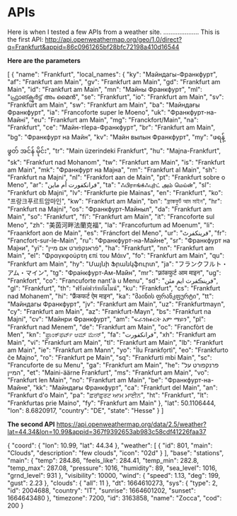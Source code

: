# APIs
Here is when I tested a few APIs from a weather site. 
....................
This is the first API: http://api.openweathermap.org/geo/1.0/direct?q=Frankfurt&appid=86c0961265bf28bfc72198a410d16544

**Here are the parameters**

[
    {
        "name": "Frankfurt",
        "local_names": {
            "ky": "Майндагы-Франкфурт",
            "af": "Frankfurt am Main",
            "gv": "Frankfurt am Main",
            "gd": "Frankfurt am Main",
            "id": "Frankfurt am Main",
            "mn": "Майны Франкфурт",
            "ml": "ഫ്രാങ്ക്ഫുർട്ട് അം മൈൻ",
            "se": "Frankfurt",
            "io": "Frankfurt am Main",
            "sv": "Frankfurt am Main",
            "sw": "Frankfurt am Main",
            "ba": "Майндағы Франкфурт",
            "ia": "Francoforte super le Moeno",
            "uk": "Франкфурт-на-Майні",
            "eu": "Frankfurt am Main",
            "mg": "Franckfort/Main",
            "na": "Frankfurt",
            "ce": "Майн-тӀера-Франкфурт",
            "br": "Frankfurt am Main",
            "bg": "Франкфурт на Майн",
            "kv": "Майн вылын Франкфурт",
            "my": "ဖရန့်ဖွတ် အင်န် မိုင်း",
            "tr": "Main üzerindeki Frankfurt",
            "hu": "Majna-Frankfurt",
            "sk": "Frankfurt nad Mohanom",
            "tw": "Frankfurt am Main",
            "is": "Frankfurt am Main",
            "mk": "Франкфурт на Мајна",
            "rm": "Frankfurt al Main",
            "sh": "Frankfurt na Majni",
            "nl": "Frankfort aan de Main",
            "pt": "Frankfurt sobre o Meno",
            "ar": "فرانكفورت أم ماين",
            "ta": "ஃபிராங்க்ஃபுர்ட் அம் மெய்ன்",
            "sl": "Frankfurt ob Majni",
            "lv": "Frankfurte pie Mainas",
            "en": "Frankfurt",
            "ko": "프랑크푸르트암마인",
            "kw": "Frankfurt am Main",
            "bn": "ফ্রাঙ্কফুর্ট আম মাইন",
            "hr": "Frankfurt na Majni",
            "os": "Франкфурт-Майныл",
            "da": "Frankfurt am Main",
            "so": "Frankfurt",
            "fi": "Frankfurt am Main",
            "it": "Francoforte sul Meno",
            "zh": "美茵河畔法蘭克福",
            "la": "Francofurtum ad Moenum",
            "li": "Fraankfort aon de Main",
            "es": "Fráncfort del Meno",
            "ur": "فرینکفرٹ",
            "fr": "Francfort-sur-le-Main",
            "ru": "Франкфурт-на-Майне",
            "sr": "Франкфурт на Мајни",
            "yi": "פֿראנקפֿורט אם מיין",
            "ha": "Frankfurt",
            "nn": "Frankfurt am Main",
            "el": "Φραγκφούρτη επί του Μάιν",
            "fo": "Frankfurt am Main",
            "qu": "Frankfurt am Main",
            "hy": "Մայնի Ֆրանկֆուրտ",
            "ja": "フランクフルト・アム・マイン",
            "tg": "Фра́нкфурт-Ам-Ма́йн",
            "mr": "फ़्रांकफुर्ट आम माइन",
            "ug": "Frankfort",
            "co": "Francuforte nant'à u Menu",
            "sd": "فرينڪفرٽ ايم مئن",
            "gl": "Frankfurt",
            "th": "ฟรังค์ฟวร์ทอัมไมน์",
            "ku": "Frankfurt",
            "cs": "Frankfurt nad Mohanem",
            "hi": "फ्रैंकफर्ट ऐम माइन",
            "ka": "მაინის ფრანკფურტი",
            "tt": "Майндагы Франкфурт",
            "jv": "Frankfurt am Main",
            "uz": "Frankfurtmayn",
            "cy": "Frankfurt am Main",
            "az": "Frankfurt-Mayn",
            "bs": "Frankfurt na Majni",
            "cv": "Майнри Франкфурт",
            "am": "ፍራንክፉርት አም ማይን",
            "pl": "Frankfurt nad Menem",
            "de": "Frankfurt am Main",
            "oc": "Francfòrt de Men",
            "kn": "ಫ್ರಾಂಕ್‌ಫರ್ಟ್ ಆಮ್ ಮೇನ್",
            "fa": "فرانکفورت",
            "xh": "Frankfurt am Main",
            "vi": "Frankfurt am Main",
            "tl": "Frankfurt am Main",
            "lb": "Frankfurt am Main",
            "ie": "Frankfurt am Mann",
            "yo": "Ìlu Frankfọrtì",
            "eo": "Frankfurto ĉe Majno",
            "ro": "Frankfurt pe Main",
            "sq": "Frankfurti mbi Main",
            "sc": "Francuforte de su Menu",
            "ga": "Frankfurt am Main",
            "he": "פרנקפורט על המיין",
            "et": "Maini-äärne Frankfurt",
            "ms": "Frankfurt am Main",
            "vo": "Frankfurt len Main",
            "no": "Frankfurt am Main",
            "be": "Франкфурт-на-Майне",
            "kk": "Майндағы Франкфурт",
            "ca": "Frankfurt del Main",
            "an": "Frankfurt d'o Main",
            "pa": "ਫ਼ਰਾਂਫ਼ੁਰਟ ਆਮ ਮਾਈਨ",
            "ht": "Frankfurt",
            "lt": "Frankfurtas prie Maino",
            "fy": "Frankfurt am Main"
        },
        "lat": 50.1106444,
        "lon": 8.6820917,
        "country": "DE",
        "state": "Hesse"
    }
]

**The second API**   https://api.openweathermap.org/data/2.5/weather?lat=44.34&lon=10.99&appid=367f9392653ab983c58cdf41226faa37

{
    "coord": {
        "lon": 10.99,
        "lat": 44.34
    },
    "weather": [
        {
            "id": 801,
            "main": "Clouds",
            "description": "few clouds",
            "icon": "02d"
        }
    ],
    "base": "stations",
    "main": {
        "temp": 284.86,
        "feels_like": 284.41,
        "temp_min": 282.8,
        "temp_max": 287.08,
        "pressure": 1016,
        "humidity": 89,
        "sea_level": 1016,
        "grnd_level": 931
    },
    "visibility": 10000,
    "wind": {
        "speed": 1.13,
        "deg": 199,
        "gust": 2.23
    },
    "clouds": {
        "all": 11
    },
    "dt": 1664610273,
    "sys": {
        "type": 2,
        "id": 2004688,
        "country": "IT",
        "sunrise": 1664601202,
        "sunset": 1664643480
    },
    "timezone": 7200,
    "id": 3163858,
    "name": "Zocca",
    "cod": 200
}
